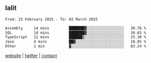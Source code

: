 ## lalit

<!--START_SECTION:waka-->

```txt
From: 23 February 2025 - To: 02 March 2025

Assembly     14 mins         ███████▓░░░░░░░░░░░░░░░░░   30.76 %
SQL          14 mins         ███████▓░░░░░░░░░░░░░░░░░   30.65 %
TypeScript   12 mins         ██████▒░░░░░░░░░░░░░░░░░░   25.30 %
Java         4 mins          ██▓░░░░░░░░░░░░░░░░░░░░░░   10.05 %
Other        1 min           ▓░░░░░░░░░░░░░░░░░░░░░░░░   03.24 %
```

<!--END_SECTION:waka-->

[website](https://lalit.sh) | [twitter](https://x.com/@lalitcodes) | [contact](https://lalit.sh/contact)
